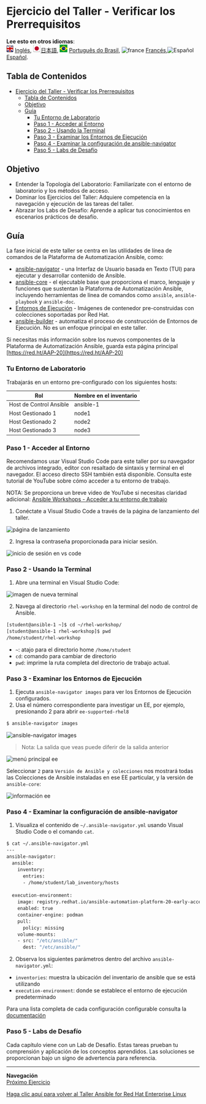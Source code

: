 # Ejercicio del Taller - Verificar los Prerrequisitos

**Lee esto en otros idiomas**:
<br>![uk](../../../images/uk.png) [Inglés](README.md),  ![japan](../../../images/japan.png)[日本語](README.ja.md), ![brazil](../../../images/brazil.png) [Português do Brasil](README.pt-br.md), ![france](../../../images/fr.png) [Francés](README.fr.md),![Español](../../../images/col.png) [Español](README.es.md).

## Tabla de Contenidos

- [Ejercicio del Taller - Verificar los Prerrequisitos](#ejercicio-del-taller---verificar-los-prerrequisitos)
  - [Tabla de Contenidos](#tabla-de-contenidos)
  - [Objetivo](#objetivo)
  - [Guía](#guía)
    - [Tu Entorno de Laboratorio](#tu-entorno-de-laboratorio)
    - [Paso 1 - Acceder al Entorno](#paso-1---acceder-al-entorno)
    - [Paso 2 - Usando la Terminal](#paso-2---usando-la-terminal)
    - [Paso 3 - Examinar los Entornos de Ejecución](#paso-3---examinar-los-entornos-de-ejecución)
    - [Paso 4 - Examinar la configuración de ansible-navigator](#paso-4---examinar-la-configuración-de-ansible-navigator)
    - [Paso 5 - Labs de Desafío](#paso-5---labs-de-desafío)

## Objetivo

* Entender la Topología del Laboratorio: Familiarízate con el entorno de laboratorio y los métodos de acceso.
* Dominar los Ejercicios del Taller: Adquiere competencia en la navegación y ejecución de las tareas del taller.
* Abrazar los Labs de Desafío: Aprende a aplicar tus conocimientos en escenarios prácticos de desafío.

## Guía

La fase inicial de este taller se centra en las utilidades de línea de comandos de la Plataforma de Automatización Ansible, como:


- [ansible-navigator](https://github.com/ansible/ansible-navigator) - una Interfaz de Usuario basada en Texto (TUI) para ejecutar y desarrollar contenido de Ansible.
- [ansible-core](https://docs.ansible.com/core.html) - el ejecutable base que proporciona el marco, lenguaje y funciones que sustentan la Plataforma de Automatización Ansible, incluyendo herramientas de línea de comandos como `ansible`, `ansible-playbook` y `ansible-doc`.
- [Entornos de Ejecución](https://docs.ansible.com/automation-controller/latest/html/userguide/execution_environments.html) - Imágenes de contenedor pre-construidas con colecciones soportadas por Red Hat.
- [ansible-builder](https://github.com/ansible/ansible-builder) - automatiza el proceso de construcción de Entornos de Ejecución. No es un enfoque principal en este taller.

Si necesitas más información sobre los nuevos componentes de la Plataforma de Automatización Ansible, guarda esta página principal [https://red.ht/AAP-20](https://red.ht/AAP-20)


### Tu Entorno de Laboratorio

Trabajarás en un entorno pre-configurado con los siguientes hosts:


| Rol                   | Nombre en el inventario |
| ---------------------| -----------------------|
| Host de Control Ansible | ansible-1      |
| Host Gestionado 1       | node1          |
| Host Gestionado 2       | node2          |
| Host Gestionado 3       | node3          |

### Paso 1 - Acceder al Entorno

Recomendamos usar Visual Studio Code para este taller por su navegador de archivos integrado, editor con resaltado de sintaxis y terminal en el navegador. El acceso directo SSH también está disponible. Consulta este tutorial de YouTube sobre cómo acceder a tu entorno de trabajo.

NOTA: Se proporciona un breve video de YouTube si necesitas claridad adicional:
[Ansible Workshops - Acceder a tu entorno de trabajo](https://youtu.be/Y_Gx4ZBfcuk)


1. Conéctate a Visual Studio Code a través de la página de lanzamiento del taller.

  ![página de lanzamiento](images/launch_page.png)

2. Ingresa la contraseña proporcionada para iniciar sesión.

  ![inicio de sesión en vs code](images/vscode_login.png)


### Paso 2 - Usando la Terminal

1. Abre una terminal en Visual Studio Code:

  ![imagen de nueva terminal](images/vscode-new-terminal.png)

2. Navega al directorio `rhel-workshop` en la terminal del nodo de control de Ansible.

```bash
[student@ansible-1 ~]$ cd ~/rhel-workshop/
[student@ansible-1 rhel-workshop]$ pwd
/home/student/rhel-workshop
```

* `~`: atajo para el directorio home `/home/student`
* `cd`: comando para cambiar de directorio
* `pwd`: imprime la ruta completa del directorio de trabajo actual.

### Paso 3 - Examinar los Entornos de Ejecución

1. Ejecuta `ansible-navigator images` para ver los Entornos de Ejecución configurados.
2. Usa el número correspondiente para investigar un EE, por ejemplo, presionando 2 para abrir `ee-supported-rhel8`

```bash
$ ansible-navigator images
```

![ansible-navigator images](images/navigator-images.png)


> Nota: La salida que veas puede diferir de la salida anterior


![menú principal ee](images/navigator-ee-menu.png)

Seleccionar `2` para `Versión de Ansible y colecciones` nos mostrará todas las Colecciones de Ansible instaladas en ese EE particular, y la versión de `ansible-core`:

![información ee](images/navigator-ee-collections.png)

### Paso 4 - Examinar la configuración de ansible-navigator

1. Visualiza el contenido de `~/.ansible-navigator.yml` usando Visual Studio Code o el comando `cat`.

```bash
$ cat ~/.ansible-navigator.yml
---
ansible-navigator:
  ansible:
    inventory:
      entries:
      - /home/student/lab_inventory/hosts

  execution-environment:
    image: registry.redhat.io/ansible-automation-platform-20-early-access/ee-supported-rhel8:2.0.0
    enabled: true
    container-engine: podman
    pull:
      policy: missing
    volume-mounts:
    - src: "/etc/ansible/"
      dest: "/etc/ansible/"
```

2. Observa los siguientes parámetros dentro del archivo `ansible-navigator.yml`:

* `inventories`: muestra la ubicación del inventario de ansible que se está utilizando
* `execution-environment`: donde se establece el entorno de ejecución predeterminado

Para una lista completa de cada configuración configurable consulta la [documentación](https://ansible.readthedocs.io/projects/navigator/settings/)

### Paso 5 - Labs de Desafío

Cada capítulo viene con un Lab de Desafío. Estas tareas prueban tu comprensión y aplicación de los conceptos aprendidos. Las soluciones se proporcionan bajo un signo de advertencia para referencia.


----
**Navegación**
<br>
[Próximo Ejercicio](../1.2-thebasics/README.es.md)

[Haga clic aquí para volver al Taller Ansible for Red Hat Enterprise Linux](../README.es.md#section-1---ansible-engine-exercises)
